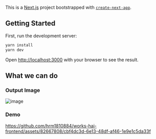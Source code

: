 This is a [Next.js](https://nextjs.org/) project bootstrapped with [`create-next-app`](https://github.com/vercel/next.js/tree/canary/packages/create-next-app).

## Getting Started

First, run the development server:

```bash
yarn install
yarn dev
```

Open [http://localhost:3000](http://localhost:3000) with your browser to see the result.

## What we can do
### Output Image
![image](https://github.com/hrm1810884/works-hai-frontend/assets/82667808/11b178ad-42d8-475e-8445-a63ff0719b1c)
### Demo
https://github.com/hrm1810884/works-hai-frontend/assets/82667808/cbf4dc3d-6e13-48df-af46-1e9e1c5da33f

